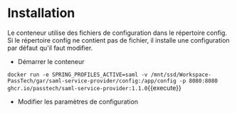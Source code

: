 # Installation

Le conteneur utilise des fichiers de configuration dans le répertoire config.
Si le répertoire config ne contient pas de fichier, il installe une configuration par défaut qu'il faut modifier.

 - Démarrer le conteneur 

`docker run -e SPRING_PROFILES_ACTIVE=saml -v /mnt/ssd/Workspace-PassTech/gar/saml-service-provider/config:/app/config -p 8080:8080 ghcr.io/passtech/saml-service-provider:1.1.0`{{execute}}

- Modifier les paramètres de configuration 


